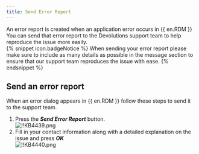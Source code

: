 ```yaml
---
title: Send Error Report
---
```

An error report is created when an application error occurs in {{ en.RDM }} You can send that error report to the Devolutions support team to help reproduce the issue more easily.  
{% snippet icon.badgeNotice %}
When sending your error report please make sure to include as many details as possible in the message section to ensure that our support team reproduces the issue with ease.
{% endsnippet %}  

## Send an error report
When an error dialog appears in {{ en.RDM }} follow these steps to send it to the support team.
1. Press the ***Send Error Report*** button.  
![!!KB4439.png](/img/en/kb/KB4439.png)
1. Fill in your contact information along with a detailed explanation on the issue and press ***OK***  
![!!KB4440.png](/img/en/kb/KB4440.png)
